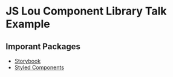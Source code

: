# JS Lou Component Library Talk Example

## Imporant Packages
- [Storybook](https://storybook.js.org/)
- [Styled Components](https://www.styled-components.com/)